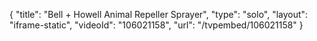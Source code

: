 {
    "title": "Bell + Howell Animal Repeller Sprayer",
    "type": "solo",
    "layout": "iframe-static",
    "videoId": "106021158",
    "url": "\/tvpembed\/106021158"
}